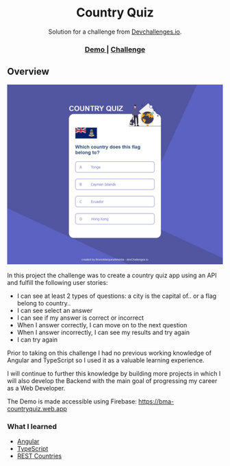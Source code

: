 <!-- Please update value in the {}  -->

<h1 align="center">Country Quiz</h1>

<div align="center">
   Solution for a challenge from  <a href="http://devchallenges.io" target="_blank">Devchallenges.io</a>.
</div>

<div align="center">
  <h3>
    <a href="https://bma-countryquiz.web.app/">
      Demo
    </a>
    <span> | </span>
    <a href="https://devchallenges.io/challenges/Bu3G2irnaXmfwQ8sZkw8">
      Challenge
    </a>
  </h3>
</div>

<!-- OVERVIEW -->

## Overview

![screenshot](https://github.com/BrunoMarquesAlmeida/country-quiz/blob/main/src/assets/img/Screenshot.jpg?raw=true)

In this project the challenge was to create a country quiz app using an API and fulfill the following user stories:

- I can see at least 2 types of questions: a city is the capital of.. or a flag belong to country..
- I can see select an answer
- I can see if my answer is correct or incorrect
- When I answer correctly, I can move on to the next question
- When I answer incorrectly, I can see my results and try again
- I can try again

Prior to taking on this challenge I had no previous working knowledge of Angular and TypeScript so I used it as a valuable learning experience.

I will continue to further this knowledge by building more projects in which I will also develop the Backend with the main goal of progressing my career as a Web Developer.

The Demo is made accessible using Firebase: https://bma-countryquiz.web.app

### What I learned

<!-- This section should list any major frameworks that you built your project using. Here are a few examples.-->

- [Angular](https://angular.io/)
- [TypeScript](https://www.typescriptlang.org/)
- [REST Countries](https://restcountries.com/)
